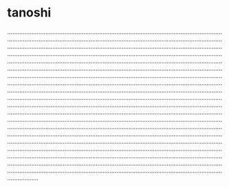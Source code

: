 # tanoshi

..................................................................................................................................................................................................................................................................................................................................................................................................................................................................................................................................................................................................................................................................................................................................................................................................................................................................................................................................................................................................................................................................................................................................................................................................................................................................................................................................................................................................................................................................................................................................................................................................................................................................................................................................................................................................................................................................................................................................................................................................................................................................................................................................................................................................................................................................................................................................................................................................................................................................................................................................................................................................